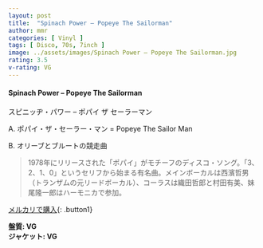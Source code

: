 ```yaml
---
layout: post
title:  "Spinach Power – Popeye The Sailorman"
author: mmr
categories: [ Vinyl ]
tags: [ Disco, 70s, 7inch ]
image: ../assets/images/Spinach Power – Popeye The Sailorman.jpg
rating: 3.5
v-rating: VG
---
```


#### Spinach Power – Popeye The Sailorman

スピニッヂ・パワー – ポパイ ザ セーラーマン

A. ポパイ・ザ・セーラー・マン = Popeye The Sailor Man

B. オリーブとブルートの競走曲

> 1978年にリリースされた「ポパイ」がモチーフのディスコ・ソング。「3、2、1、0」というセリフから始まる有名曲。メインボーカルは西濱哲男（トランザムの元リードボーカル）、コーラスは織田哲郎と村田有美、妹尾隆一郎はハーモニカで参加。

[メルカリで購入](https://jp.mercari.com/item/m15350069400){: .button1}

<div class="mt-4 mb-4 d-flex align-items-center">
<strong class="mr-1">盤質: VG</strong>
</div>
<div class="mt-4 mb-4 d-flex align-items-center">
<strong class="mr-1">ジャケット: VG</strong>
</div>
